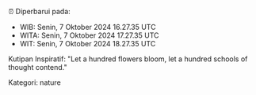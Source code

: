 ⏰ Diperbarui pada:
- WIB: Senin, 7 Oktober 2024 16.27.35 UTC
- WITA: Senin, 7 Oktober 2024 17.27.35 UTC
- WIT: Senin, 7 Oktober 2024 18.27.35 UTC

Kutipan Inspiratif:
"Let a hundred flowers bloom, let a hundred schools of thought contend."


Kategori: nature

